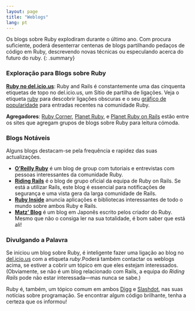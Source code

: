 ```yaml
---
layout: page
title: "Weblogs"
lang: pt
---
```


Os blogs sobre Ruby explodiram durante o último ano. Com procura
suficiente, poderá desenterrar centenas de blogs partilhando pedaços de
código em Ruby, descrevendo novas técnicas ou especulando acerca do
futuro do ruby.
{: .summary}

### Exploração para Blogs sobre Ruby

[**Ruby no del.icio.us**][1]\: Ruby and Rails é constantemente uma das
cinquenta etiquetas de topo no del.icio.us, um Sítio de partilha de
ligações. Veja o etiqueta [ruby][1] para descobrir ligações obscuras e o
seu [gráfico de popularidade][2] para entradas recentes na comunidade
Ruby.

**Agregadores**\: [Ruby Corner][4], [Planet Ruby][5], e [Planet Ruby on
Rails][6] estão entre os sites que agregam grupos de blogs sobre Ruby
para leitura cómoda.

### Blogs Notáveis

Alguns blogs destacam-se pela frequência e rapidez das suas
actualizações.

* [**O’Reilly Ruby**][7] é um blog de group com tutoriais e entrevistas
  com pessoas interessantes da comunidade Ruby.
* [**Riding Rails**][8] é o blog de grupo oficial da equipa de Ruby on
  Rails. Se está a utilizar Rails, este blog é essencial para
  notificações de segurança e uma vista gera da larga comunidade de
  Rails.
* [**Ruby Inside**][9] anuncia aplicações e bibliotecas interessantes de
  todo o mundo sobre ambos Ruby e Rails.
* [**Matz’ Blog**][10] é um blog em Japonês escrito pelos criador do
  Ruby. Mesmo que não o consiga ler na sua totalidade, é bom saber que
  está ali!

### Divulgando a Palavra

Se iniciou um blog sobre Ruby, é inteligente fazer uma ligação ao blog
no [del.icio.us][11] com a etiqueta *ruby*.Poderá também contactar os
weblogs acima, se estiver a cobrir um tópico em que eles estejam
interessados. (Obviamente, se não é um blog relacionado com Rails, a
equipa do *Riding Rails* pode não estar interessada—mas nunca se sabe.)

Ruby é, também, um tópico comum em ambos [Digg][12] e [Slashdot][13],
nas suas notícias sobre programação. Se encontrar algum código
brilhante, tenha a certeza que os informou!



[1]: http://del.icio.us/tag/ruby "Ruby no del.icio.us"
[2]: http://del.icio.us/popular/ruby "gráfico de popularidade"
[4]: http://rubycorner.com "Ruby Corner"
[5]: http://planetruby.0x42.net/ "Planet Ruby"
[6]: http://www.planetrubyonrails.org/ "Planet Ruby on Rails"
[7]: http://oreillynet.com/ruby/ "O'Reilly Ruby"
[8]: http://weblog.rubyonrails.org/ "Riding Rails"
[9]: http://www.rubyinside.com/ "Ruby Inside"
[10]: http://www.rubyist.net/~matz/ "Blog Pessoal do Matz"
[11]: http://del.icio.us "del.icio.us"
[12]: http://digg.com/programming "Digg"
[13]: http://developers.slashdot.org/ "Slashdot"

